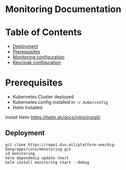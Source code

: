 # Monitoring Documentation
 
# Table of Contents
- [Deployment](#deploy-monitoring)
- [Prerequisites](#pre-requisites)
- [Monitoring configuration](docs/README.md)
- [Keycloak configuration](docs/KEYCLOAK.md)


# Prerequisites
* Kubernetes Cluster deployed
* Kubernetes config installed in `~/.kube/config`
* Helm installed

Install Helm
https://helm.sh/docs/intro/install/

## Deployment
```
git clone https://repo1.dso.mil/platform-one/big-bang/apps/core/monitoring.git
cd monitoring
helm dependency update chart
helm install monitoring chart --debug
```
